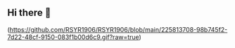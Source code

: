 ## Hi there 👋

(https://github.com/RSYR1906/RSYR1906/blob/main/225813708-98b745f2-7d22-48cf-9150-083f1b00d6c9.gif?raw=true)
<!--
**RSYR1906/RSYR1906** is a ✨ _special_ ✨ repository because its `README.md` (this file) appears on your GitHub profile.

Here are some ideas to get you started:

- 🔭 I’m currently working on ...
- 🌱 I’m currently learning ...
- 👯 I’m looking to collaborate on ...
- 🤔 I’m looking for help with ...
- 💬 Ask me about ...
- 📫 How to reach me: ...
- 😄 Pronouns: ...
- ⚡ Fun fact: ...
-->
